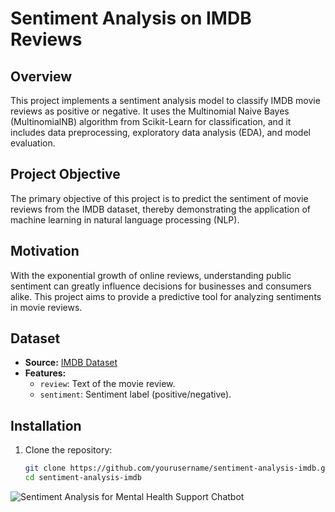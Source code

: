 # Sentiment Analysis on IMDB Reviews

## Overview

This project implements a sentiment analysis model to classify IMDB movie reviews as positive or negative. It uses the Multinomial Naive Bayes (MultinomialNB) algorithm from Scikit-Learn for classification, and it includes data preprocessing, exploratory data analysis (EDA), and model evaluation.

## Project Objective

The primary objective of this project is to predict the sentiment of movie reviews from the IMDB dataset, thereby demonstrating the application of machine learning in natural language processing (NLP).

## Motivation

With the exponential growth of online reviews, understanding public sentiment can greatly influence decisions for businesses and consumers alike. This project aims to provide a predictive tool for analyzing sentiments in movie reviews.

## Dataset

- **Source:** [IMDB Dataset](https://www.kaggle.com/lakshmi25npathi/imdb-dataset-of-50k-movie-reviews)
- **Features:**
  - `review`: Text of the movie review.
  - `sentiment`: Sentiment label (positive/negative).

## Installation

1. Clone the repository:
   ```bash
   git clone https://github.com/yourusername/sentiment-analysis-imdb.git
   cd sentiment-analysis-imdb
![Sentiment Analysis for Mental Health Support Chatbot](https://github.com/user-attachments/assets/b7688475-a503-401b-a263-ad7f950b4302)

